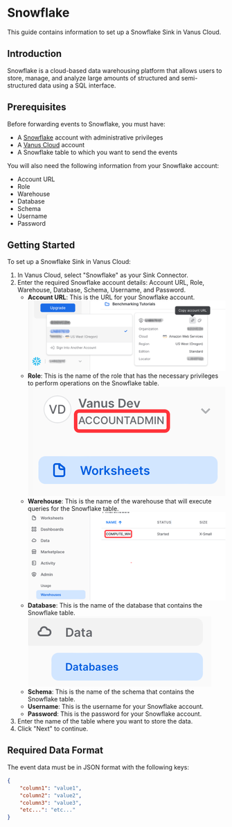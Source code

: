 # Snowflake

This guide contains information to set up a Snowflake Sink in Vanus Cloud.

## Introduction

Snowflake is a cloud-based data warehousing platform that allows users to store, manage, and analyze large amounts of structured and semi-structured data using a SQL interface.

## Prerequisites

Before forwarding events to Snowflake, you must have:

- A [Snowflake](https://www.snowflake.com/) account with administrative privileges
- A [Vanus Cloud](https://cloud.vanus.ai) account
- A Snowflake table to which you want to send the events

You will also need the following information from your Snowflake account:

- Account URL
- Role
- Warehouse
- Database
- Schema
- Username
- Password

## Getting Started

To set up a Snowflake Sink in Vanus Cloud:

1. In Vanus Cloud, select "Snowflake" as your Sink Connector.
2. Enter the required Snowflake account details: Account URL, Role, Warehouse, Database, Schema, Username, and Password.
    - **Account URL**: This is the URL for your Snowflake account. 
   ![](images/snowflakeurl.png)
    - **Role**: This is the name of the role that has the necessary privileges to perform operations on the Snowflake table.
   ![](images/rolesnowflake.png)
    - **Warehouse**: This is the name of the warehouse that will execute queries for the Snowflake table.
   ![](images/snowflakewarehouse.png)
    - **Database**: This is the name of the database that contains the Snowflake table. 
   ![](images/snowflakedatabase.png)
    - **Schema**: This is the name of the schema that contains the Snowflake table.
    - **Username**: This is the username for your Snowflake account.
    - **Password**: This is the password for your Snowflake account.
3. Enter the name of the table where you want to store the data.
4. Click "Next" to continue.

## Required Data Format

The event data must be in JSON format with the following keys:

```json
{
    "column1": "value1",
    "column2": "value2",
    "column3": "value3",
    "etc...": "etc..."
}
